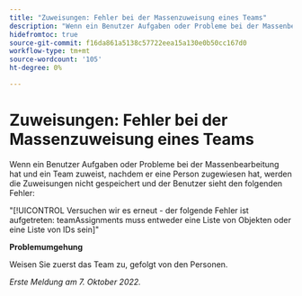 ```yaml
---
title: "Zuweisungen: Fehler bei der Massenzuweisung eines Teams"
description: "Wenn ein Benutzer Aufgaben oder Probleme bei der Massenbearbeitung hat und ein Team zuweist, nachdem er eine Person zugewiesen hat, werden die Zuweisungen nicht gespeichert, und der Benutzer sieht einen Fehler."
hidefromtoc: true
source-git-commit: f16da861a5138c57722eea15a130e0b50cc167d0
workflow-type: tm+mt
source-wordcount: '105'
ht-degree: 0%

---
```



# Zuweisungen: Fehler bei der Massenzuweisung eines Teams

Wenn ein Benutzer Aufgaben oder Probleme bei der Massenbearbeitung hat und ein Team zuweist, nachdem er eine Person zugewiesen hat, werden die Zuweisungen nicht gespeichert und der Benutzer sieht den folgenden Fehler:

&quot;[!UICONTROL Versuchen wir es erneut - der folgende Fehler ist aufgetreten: teamAssignments muss entweder eine Liste von Objekten oder eine Liste von IDs sein]&quot;

**Problemumgehung**

Weisen Sie zuerst das Team zu, gefolgt von den Personen.

_Erste Meldung am 7. Oktober 2022._

